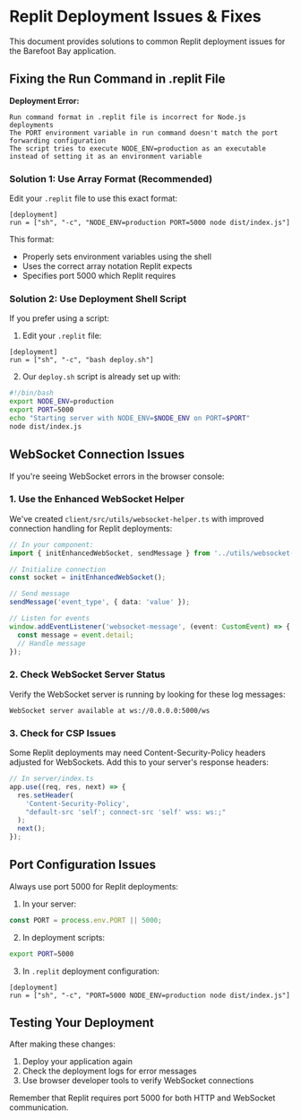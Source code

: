 # Replit Deployment Issues & Fixes

This document provides solutions to common Replit deployment issues for the Barefoot Bay application.

## Fixing the Run Command in .replit File

**Deployment Error:**
```
Run command format in .replit file is incorrect for Node.js deployments
The PORT environment variable in run command doesn't match the port forwarding configuration
The script tries to execute NODE_ENV=production as an executable instead of setting it as an environment variable
```

### Solution 1: Use Array Format (Recommended)

Edit your `.replit` file to use this exact format:

```
[deployment]
run = ["sh", "-c", "NODE_ENV=production PORT=5000 node dist/index.js"]
```

This format:
- Properly sets environment variables using the shell
- Uses the correct array notation Replit expects
- Specifies port 5000 which Replit requires

### Solution 2: Use Deployment Shell Script

If you prefer using a script:

1. Edit your `.replit` file:
```
[deployment]
run = ["sh", "-c", "bash deploy.sh"]
```

2. Our `deploy.sh` script is already set up with:
```bash
#!/bin/bash
export NODE_ENV=production
export PORT=5000
echo "Starting server with NODE_ENV=$NODE_ENV on PORT=$PORT"
node dist/index.js
```

## WebSocket Connection Issues

If you're seeing WebSocket errors in the browser console:

### 1. Use the Enhanced WebSocket Helper

We've created `client/src/utils/websocket-helper.ts` with improved connection handling for Replit deployments:

```typescript
// In your component:
import { initEnhancedWebSocket, sendMessage } from '../utils/websocket-helper';

// Initialize connection
const socket = initEnhancedWebSocket();

// Send message
sendMessage('event_type', { data: 'value' });

// Listen for events
window.addEventListener('websocket-message', (event: CustomEvent) => {
  const message = event.detail;
  // Handle message
});
```

### 2. Check WebSocket Server Status

Verify the WebSocket server is running by looking for these log messages:
```
WebSocket server available at ws://0.0.0.0:5000/ws
```

### 3. Check for CSP Issues

Some Replit deployments may need Content-Security-Policy headers adjusted for WebSockets.
Add this to your server's response headers:

```javascript
// In server/index.ts
app.use((req, res, next) => {
  res.setHeader(
    'Content-Security-Policy',
    "default-src 'self'; connect-src 'self' wss: ws:;"
  );
  next();
});
```

## Port Configuration Issues

Always use port 5000 for Replit deployments:

1. In your server:
```javascript
const PORT = process.env.PORT || 5000;
```

2. In deployment scripts:
```bash
export PORT=5000
```

3. In `.replit` deployment configuration:
```
[deployment]
run = ["sh", "-c", "PORT=5000 NODE_ENV=production node dist/index.js"]
```

## Testing Your Deployment

After making these changes:

1. Deploy your application again
2. Check the deployment logs for error messages
3. Use browser developer tools to verify WebSocket connections

Remember that Replit requires port 5000 for both HTTP and WebSocket communication.